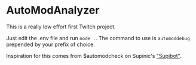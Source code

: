 # AutoModAnalyzer

This is a really low effort first Twitch project.

Just edit the .env file and run `node .`.
The command to use is `automoddebug` prepended by your prefix of choice.

Inspiration for this comes from $automodcheck on Supinic's ["Supibot"](https://github.com/supinic/supibot).